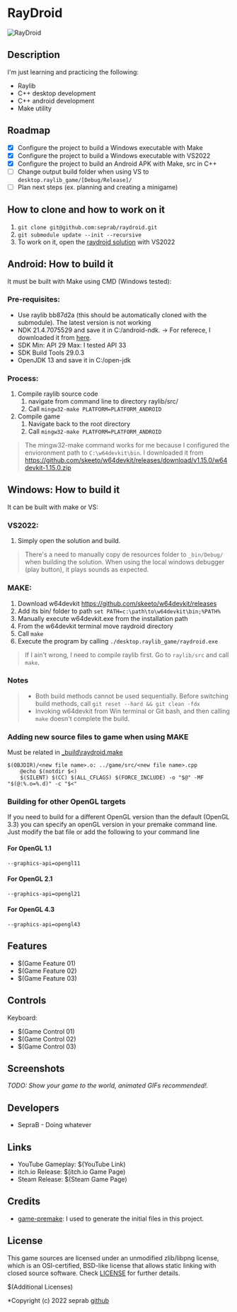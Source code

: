 # RayDroid

![RayDroid](screenshots/screenshot000.png "RayDroid")

## Description
I'm just learning and practicing the following:
* Raylib
* C++ desktop development
* C++ android development
* Make utility

## Roadmap
- [x] Configure the project to build a Windows executable with Make
- [x] Configure the project to build a Windows executable with VS2022
- [x] Configure the project to build an Android APK with Make, src in C++
- [ ] Change output build folder when using VS to `desktop.raylib_game/[Debug/Release]/`
- [ ] Plan next steps (ex. planning and creating a minigame)

## How to clone and how to work on it
1. `git clone git@github.com:seprab/raydroid.git`
2. `git submodule update --init --recursive`
3. To work on it, open the [raydroid solution](./raydroid.sln) with VS2022

## Android: How to build it
It must be built with Make using CMD (Windows tested):

### Pre-requisites:
- Use raylib bb87d2a (this should be automatically cloned with the submodule). The latest version is not working
- NDK 21.4.7075529 and save it in C:/android-ndk. -> For referece, I downloaded it from [here](https://download.java.net/java/GA/jdk13.0.2/d4173c853231432d94f001e99d882ca7/8/GPL/openjdk-13.0.2_windows-x64_bin.zip).
- SDK Min: API 29 Max: I tested API 33
- SDK Build Tools 29.0.3
- OpenJDK 13 and save it in C:/open-jdk

### Process:
1. Compile raylib source code
    1. navigate from command line to directory raylib/src/
    2. Call `mingw32-make PLATFORM=PLATFORM_ANDROID`
2. Compile game
    1. Navigate back to the root directory
    2. Call `mingw32-make PLATFORM=PLATFORM_ANDROID`

>The mingw32-make command works for me because I configured the envioronment path to `C:\w64devkit\bin`. I downloaded it from https://github.com/skeeto/w64devkit/releases/download/v1.15.0/w64devkit-1.15.0.zip

## Windows: How to build it
It can be built with make or VS:

### VS2022:
1. Simply open the solution and build.
>There's a need to manually copy de resources folder to `_bin/Debug/` when building the solution. When using the local windows debugger (play button), it plays sounds as expected.

### MAKE:
1. Download w64devkit https://github.com/skeeto/w64devkit/releases
2. Add its bin/ folder to path `set PATH=c:\path\to\w64devkit\bin;%PATH%`
3. Manually execute w64devkit.exe from the installation path
4. From the w64devkit terminal move raydroid directory
5. Call `make`
6. Execute the program by calling `./desktop.raylib_game/raydroid.exe`
>If I ain't wrong, I need to compile raylib first. Go to `raylib/src` and call `make`.

### Notes
> * Both build methods cannot be used sequentially. Before switching build methods, call `git reset --hard && git clean -fdx`
> * Invoking w64devkit from Win terminal or Git bash, and then calling `make` doesn't complete the build.

### Adding new source files to game when using MAKE
Must be related in [_build\raydroid.make](_build\raydroid.make)
```
$(OBJDIR)/<new file name>.o: ../game/src/<new file name>.cpp
	@echo $(notdir $<)
	$(SILENT) $(CC) $(ALL_CFLAGS) $(FORCE_INCLUDE) -o "$@" -MF "$(@:%.o=%.d)" -c "$<"
```
### Building for other OpenGL targets
If you need to build for a different OpenGL version than the default (OpenGL 3.3) you can specify an openGL version in your premake command line. Just modify the bat file or add the following to your command line

#### For OpenGL 1.1
    --graphics-api=opengl11

#### For OpenGL 2.1
    --graphics-api=opengl21

#### For OpenGL 4.3
    --graphics-api=opengl43

## Features

 - $(Game Feature 01)
 - $(Game Feature 02)
 - $(Game Feature 03)

## Controls

Keyboard:
 - $(Game Control 01)
 - $(Game Control 02)
 - $(Game Control 03)

## Screenshots

_TODO: Show your game to the world, animated GIFs recommended!._

## Developers

 - SepraB - Doing whatever

## Links

 - YouTube Gameplay: $(YouTube Link)
 - itch.io Release: $(itch.io Game Page)
 - Steam Release: $(Steam Game Page)

## Credits
* [game-premake](https://github.com/raylib-extras/game-premake): I used to generate the initial files in this project.


## License

This game sources are licensed under an unmodified zlib/libpng license, which is an OSI-certified, BSD-like license that allows static linking with closed source software. Check [LICENSE](LICENSE) for further details.

$(Additional Licenses)

*Copyright (c) 2022 seprab [github](https://github.com/seprab)

